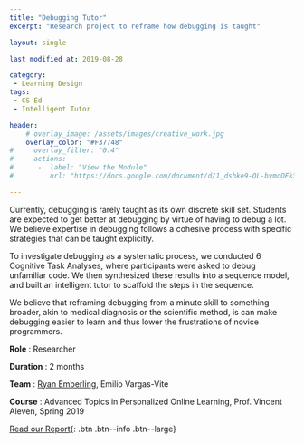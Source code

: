 ```yaml
---
title: "Debugging Tutor"
excerpt: "Research project to reframe how debugging is taught"

layout: single

last_modified_at: 2019-08-28

category:
 - Learning Design
tags: 
 - CS Ed
 - Intelligent Tutor

header:
    # overlay_image: /assets/images/creative_work.jpg
    overlay_color: "#F37748"
#     overlay_filter: "0.4"
#     actions:
#      -  label: "View the Module"
#         url: "https://docs.google.com/document/d/1_dshke9-QL-bvmcOFk3OJjf_1akMt6k4JClXesCpS54/edit?usp=sharing"

---
```

Currently, debugging is rarely taught as its own discrete skill set. Students are expected to get better at debugging by virtue of having to debug a lot. We believe expertise in debugging follows a cohesive process with specific strategies that can be taught explicitly. 

To investigate debugging as a systematic process, we conducted 6 Cognitive Task Analyses, where participants were asked to debug unfamiliar code. We then synthesized these results into a sequence model, and built an intelligent tutor to scaffold the steps in the sequence. 

We believe that reframing debugging from a minute skill to something broader, akin to medical diagnosis or the scientific method, is can make debugging easier to learn and thus lower the frustrations of novice programmers.

**Role** : Researcher

**Duration** : 2 months

**Team** : [Ryan Emberling](https://emberling.education), Emilio Vargas-Vite

**Course** : Advanced Topics in Personalized Online Learning, Prof. Vincent Aleven, Spring 2019

[Read our Report](https://docs.google.com/document/d/1gHYkQ4q4C-qs-p00Kh-AOq04-BzuXMEIeRdQyxGxUuE/edit?usp=sharing){: .btn .btn--info .btn--large}

